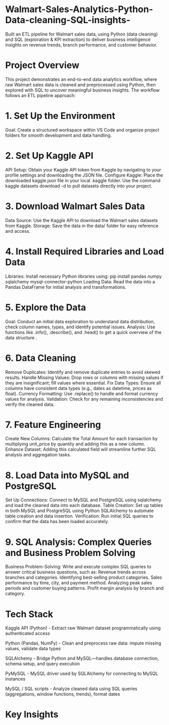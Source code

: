 # Walmart-Sales-Analytics-Python-Data-cleaning-SQL-insights-
Built an ETL pipeline for Walmart sales data, using Python (data cleaning) and SQL (exploration &amp; KPI extraction) to deliver business intelligence insights on revenue trends, branch performance, and customer behavior.
# Project Overview
This project demonstrates an end-to-end data analytics workflow, where raw Walmart sales data is cleaned and preprocessed using Python, then explored with SQL to uncover meaningful business insights.
The workflow follows an ETL pipeline approach:
# 1. Set Up the Environment
   Goal: Create a structured workspace within VS Code and organize project folders for smooth development and data handling.
   
# 2. Set Up Kaggle API
  API Setup: Obtain your Kaggle API token from Kaggle by navigating to your profile settings and downloading the JSON file.
  Configure Kaggle:
  Place the downloaded kaggle.json file in your local .kaggle folder.
  Use the command kaggle datasets download -d <dataset-path> to pull datasets directly into your project.
  
# 3. Download Walmart Sales Data
  Data Source: Use the Kaggle API to download the Walmart sales datasets from Kaggle.
  Storage: Save the data in the data/ folder for easy reference and access.
  
# 4. Install Required Libraries and Load Data
  Libraries: Install necessary Python libraries using:
  pip install pandas numpy sqlalchemy mysql-connector-python 
  Loading Data: Read the data into a Pandas DataFrame for initial analysis and transformations.
  
# 5. Explore the Data
  Goal: Conduct an initial data exploration to understand data distribution, check column names, types, and identify potential issues.
  Analysis: Use functions like .info(), .describe(), and .head() to get a quick overview of the data structure .

# 6. Data Cleaning
  Remove Duplicates: Identify and remove duplicate entries to avoid skewed results.
  Handle Missing Values: Drop rows or columns with missing values if they are insignificant; fill values where essential.
  Fix Data Types: Ensure all columns have consistent data types (e.g., dates as datetime, prices as float).
  Currency Formatting: Use .replace() to handle and format currency values for analysis.
  Validation: Check for any remaining inconsistencies and verify the cleaned data.
  
# 7. Feature Engineering
  Create New Columns: Calculate the Total Amount for each transaction by multiplying unit_price by quantity and adding this as a new column.
  Enhance Dataset: Adding this calculated field will streamline further SQL analysis and aggregation tasks.
  
# 8. Load Data into MySQL and PostgreSQL
  Set Up Connections: Connect to MySQL and PostgreSQL using sqlalchemy and load the cleaned data into each database.
  Table Creation: Set up tables in both MySQL and PostgreSQL using Python SQLAlchemy to automate table creation and data insertion.
  Verification: Run initial SQL queries to confirm that the data has been loaded accurately.

# 9. SQL Analysis: Complex Queries and Business Problem Solving
  Business Problem-Solving: Write and execute complex SQL queries to answer critical business questions, such as:
  Revenue trends across branches and categories.
  Identifying best-selling product categories.
  Sales performance by time, city, and payment method.
  Analyzing peak sales periods and customer buying patterns.
  Profit margin analysis by branch and category.



# Tech Stack

Kaggle API (Python) - Extract raw Walmart dataset programmatically using authenticated access 

Python (Pandas, NumPy) -	Clean and preprocess raw data: impute missing values, validate data types

SQLAlchemy -	Bridge Python and MySQL—handles database connection, schema setup, and query execution 

PyMySQL -	MySQL driver used by SQLAlchemy for connecting to MySQL instances 

MySQL / SQL scripts -	Analyze cleaned data using SQL queries (aggregations, window functions, trends), format dates

# Key Insights

